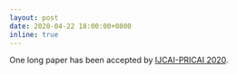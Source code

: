 ```yaml
---
layout: post
date: 2020-04-22 18:00:00+0800
inline: true
---
```


One long paper has been accepted by [IJCAI-PRICAI 2020](https://ijcai20.org/).
